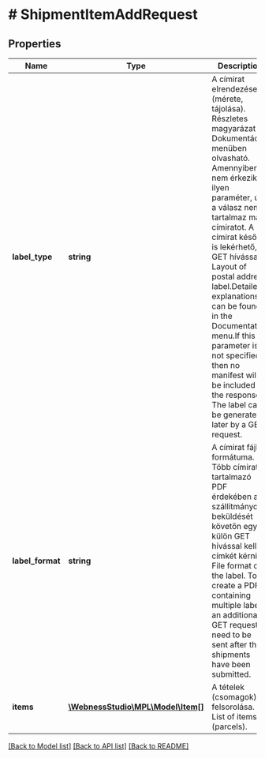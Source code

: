 # # ShipmentItemAddRequest

## Properties

Name | Type | Description | Notes
------------ | ------------- | ------------- | -------------
**label_type** | **string** | A címirat elrendezése (mérete, tájolása). Részletes magyarázat a Dokumentáció menüben olvasható. Amennyiben nem érkezik ilyen paraméter, úgy a válasz nem tartalmaz majd címiratot. A címirat később is lekérhető, GET hívással.   /   Layout of postal address label.Detailed explanations can be found in the Documentation menu.If this parameter is not specified, then no manifest will be included in the response. The label can be generated later by a GET request. | [optional]
**label_format** | **string** | A címirat fájl formátuma. Több címiratot tartalmazó PDF érdekében a szállítmányok beküldését követőn egy külön GET hívással kell címkét kérni.   /   File format of the label. To create a PDF containing multiple labels, an additional GET request need to be sent after the shipments have been submitted. | [optional] [default to 'PDF']
**items** | [**\WebnessStudio\MPL\Model\Item[]**](Item.md) | A tételek (csomagok) felsorolása.   /   List of items (parcels). | [optional]

[[Back to Model list]](../../README.md#models) [[Back to API list]](../../README.md#endpoints) [[Back to README]](../../README.md)
